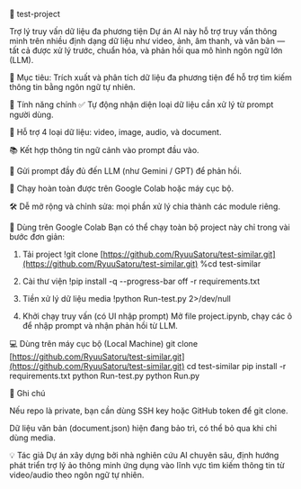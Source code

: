 🧠 test-project

Trợ lý truy vấn dữ liệu đa phương tiện
Dự án AI này hỗ trợ truy vấn thông minh trên nhiều định dạng dữ liệu như video, ảnh, âm thanh, và văn bản — tất cả được xử lý trước, chuẩn hóa, và phản hồi qua mô hình ngôn ngữ lớn (LLM).

🎯 Mục tiêu: Trích xuất và phân tích dữ liệu đa phương tiện để hỗ trợ tìm kiếm thông tin bằng ngôn ngữ tự nhiên.

🚀 Tính năng chính
✅ Tự động nhận diện loại dữ liệu cần xử lý từ prompt người dùng.

🧩 Hỗ trợ 4 loại dữ liệu: video, image, audio, và document.

📚 Kết hợp thông tin ngữ cảnh vào prompt đầu vào.

🤖 Gửi prompt đầy đủ đến LLM (như Gemini / GPT) để phản hồi.

🧪 Chạy hoàn toàn được trên Google Colab hoặc máy cục bộ.

🛠 Dễ mở rộng và chỉnh sửa: mọi phần xử lý chia thành các module riêng.

📓 Dùng trên Google Colab
Bạn có thể chạy toàn bộ project này chỉ trong vài bước đơn giản:

1. Tải project
!git clone [https://github.com/RyuuSatoru/test-similar.git](https://github.com/RyuuSatoru/test-similar.git)
%cd test-similar

2. Cài thư viện
!pip install -q --progress-bar off -r requirements.txt

3. Tiền xử lý dữ liệu media
!python Run-test.py 2>/dev/null

4. Khởi chạy truy vấn (có UI nhập prompt)
Mở file project.ipynb, chạy các ô để nhập prompt và nhận phản hồi từ LLM.

💻 Dùng trên máy cục bộ (Local Machine)
git clone [https://github.com/RyuuSatoru/test-similar.git](https://github.com/RyuuSatoru/test-similar.git)
cd test-similar
pip install -r requirements.txt
python Run-test.py
python Run.py

📍 Ghi chú

Nếu repo là private, bạn cần dùng SSH key hoặc GitHub token để git clone.

Dữ liệu văn bản (document.json) hiện đang bảo trì, có thể bỏ qua khi chỉ dùng media.

💡 Tác giả
Dự án xây dựng bởi nhà nghiên cứu AI chuyên sâu, định hướng phát triển trợ lý ảo thông minh ứng dụng vào lĩnh vực tìm kiếm thông tin từ video/audio theo ngôn ngữ tự nhiên.
